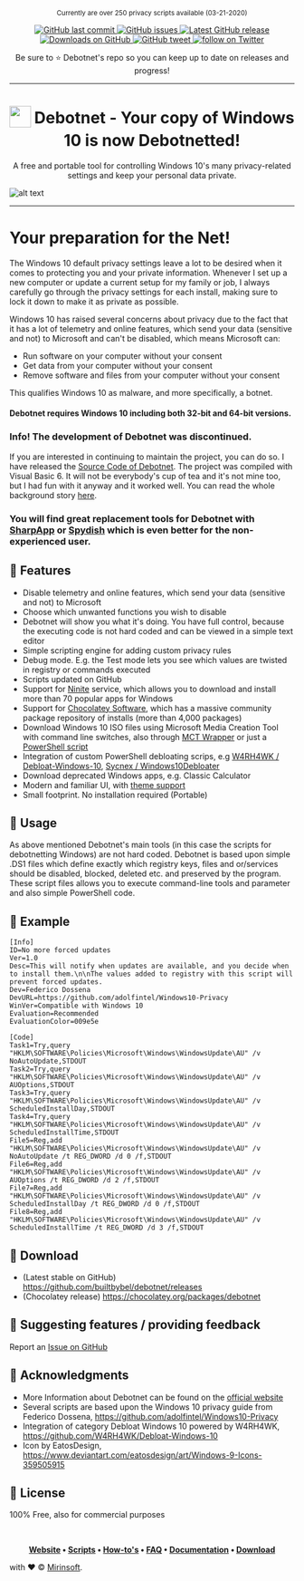 <p align="center"> <sup> Currently are over 250 privacy scripts available (03-21-2020) </sup> <p align="center">
	
<a href="https://github.com/builtbybel/debotnet/commits/master">
<img src="https://img.shields.io/github/last-commit/builtbybel/debotnet.svg?style=flat-square&logo=github&logoColor=white"
alt="GitHub last commit">
<a href="https://github.com/builtbybel/debotnet/issues">
<img src="https://img.shields.io/github/issues-raw/builtbybel/debotnet.svg?style=flat-square&logo=github&logoColor=white"
alt="GitHub issues">   
 
<a href="https://github.com/builtbybel/Debotnet/releases/latest" target="_blank">
 <img alt="Latest GitHub release" src="https://img.shields.io/github/release/builtbybel/debotnet.svg?style=flat-square" />
</a>
<a href="https://github.com/builtbybel/Debotnet/releases" target="_blank">
 <img alt="Downloads on GitHub" src="https://img.shields.io/github/downloads/builtbybel/debotnet/total.svg?style=flat-square" />
</a>
  
<a href="https://twitter.com/intent/tweet?text=Debotnet is a tiny portable tool for controlling Windows 10's many privacy-related settings and keep your personal data private.&url=https%3A%2F%2Fgithub.com%2Fbuiltbybel%2Fdebotnet">
<img src="https://img.shields.io/twitter/url/https/github.com/builtbybel/debotnet.svg?style=flat-square&logo=twitter"
alt="GitHub tweet">
		 
<a href="https://twitter.com/intent/follow?screen_name=builtbybel">
 <img src="https://img.shields.io/twitter/follow/builtbybel?style=social&logo=twitter"alt="follow on Twitter"></a>

</p>

<p align="center">Be sure to ⭐️ Debotnet's repo so you can keep up to date on releases and progress!</p>

*** 
<h1 align="center">
<sub>
<img  src="https://github.com/builtbybel/Debotnet/raw/master/debotnet.png"
      height="38"
      width="38">
</sub>
	Debotnet - Your copy of Windows 10 is now Debotnetted!
	
</h1>

<p align="center">
A free and portable tool for controlling Windows 10's many privacy-related settings and keep your personal data private.
	
![alt text](https://github.com/builtbybel/debotnet/blob/master/debotnet-intro.gif)

</p>

*** 

# Your preparation for the Net!

The Windows 10 default privacy settings leave a lot to be desired when it comes to protecting you and your private information. Whenever I set up a new computer or update a current setup for my family or job, I always carefully go through the privacy settings for each install, making sure to lock it down to make it as private as possible.

Windows 10 has raised several concerns about privacy due to the fact that it has a lot of telemetry and online features, which send your data (sensitive and not) to Microsoft and can't be disabled, which means Microsoft can:

* Run software on your computer without your consent
* Get data from your computer without your consent
* Remove software and files from your computer without your consent

This qualifies Windows 10 as malware, and more specifically, a botnet.

#### Debotnet requires Windows 10 including both 32-bit and 64-bit versions.

### Info! The development of Debotnet was discontinued. 
If you are interested in continuing to maintain the project, you can do so. I have released the [Source Code of Debotnet](https://github.com/builtbybel/debotnet/tree/master/src/Debotnet). The project was compiled with Visual Basic 6. It will not be everybody's cup of tea and it's not mine too, but I had fun with it anyway and it worked well. You can read the whole background story [here](https://www.builtbybel.com/blog/19-apps/35-an-ode-to-microsoft-visual-basic-and-debotnet).

### You will find great replacement tools for Debotnet with [SharpApp](https://github.com/builtbybel/sharpapp) or [Spydish](https://github.com/builtbybel/spydish) which is even better for the non-experienced user.

## 🎨 Features

* Disable telemetry and online features, which send your data (sensitive and not) to Microsoft
* Choose which unwanted functions you wish to disable
* Debotnet will show you what it's doing. You have full control, because the executing code is not hard coded and can be viewed in a simple text editor
* Simple scripting engine for adding custom privacy rules
* Debug mode. E.g. the Test mode lets you see which values are twisted in registry or commands executed
* Scripts updated on GitHub
* Support for [Ninite](https://ninite.com) service, which allows you to download and install more than 70 popular apps for Windows
* Support for [Chocolatey Software](https://chocolatey.org/), which has a massive community package repository of installs (more than 4,000 packages)
* Download Windows 10 ISO files using Microsoft Media Creation Tool with command line switches, also through [MCT Wrapper](https://gist.github.com/AveYo/c74dc774a8fb81a332b5d65613187b15) or just a [PowerShell script](https://github.com/pbatard/Fido)
* Integration of custom PowerShell debloating scrips, e.g [W4RH4WK / Debloat-Windows-10](https://github.com/W4RH4WK/Debloat-Windows-10), [Sycnex / Windows10Debloater](https://github.com/Sycnex/Windows10Debloater)
* Download deprecated Windows apps, e.g. Classic Calculator
* Modern and familiar UI, with [theme support](https://github.com/builtbybel/debotnet/blob/master/themes/theme.md)
* Small footprint. No installation required (Portable)

## 🔨 Usage
As above mentioned Debotnet's main tools (in this case the scripts for debotnetting Windows) are not hard coded. Debotnet is based upon simple .DS1 files which define exactly which registry keys, files and or/services should be disabled, blocked, deleted etc. and preserved by the program. These script files allows you to execute command-line tools and parameter and also simple PowerShell code.

## 🐾 Example
```
[Info]
ID=No more forced updates
Ver=1.0
Desc=This will notify when updates are available, and you decide when to install them.\n\nThe values added to registry with this script will prevent forced updates.
Dev=Federico Dossena
DevURL=https://github.com/adolfintel/Windows10-Privacy
WinVer=Compatible with Windows 10
Evaluation=Recommended
EvaluationColor=009e5e

[Code]
Task1=Try,query "HKLM\SOFTWARE\Policies\Microsoft\Windows\WindowsUpdate\AU" /v NoAutoUpdate,STDOUT
Task2=Try,query "HKLM\SOFTWARE\Policies\Microsoft\Windows\WindowsUpdate\AU" /v AUOptions,STDOUT
Task3=Try,query "HKLM\SOFTWARE\Policies\Microsoft\Windows\WindowsUpdate\AU" /v ScheduledInstallDay,STDOUT
Task4=Try,query "HKLM\SOFTWARE\Policies\Microsoft\Windows\WindowsUpdate\AU" /v ScheduledInstallTime,STDOUT
File5=Reg,add "HKLM\SOFTWARE\Policies\Microsoft\Windows\WindowsUpdate\AU" /v NoAutoUpdate /t REG_DWORD /d 0 /f,STDOUT
File6=Reg,add "HKLM\SOFTWARE\Policies\Microsoft\Windows\WindowsUpdate\AU" /v AUOptions /t REG_DWORD /d 2 /f,STDOUT
File7=Reg,add "HKLM\SOFTWARE\Policies\Microsoft\Windows\WindowsUpdate\AU" /v ScheduledInstallDay /t REG_DWORD /d 0 /f,STDOUT
File8=Reg,add "HKLM\SOFTWARE\Policies\Microsoft\Windows\WindowsUpdate\AU" /v ScheduledInstallTime /t REG_DWORD /d 3 /f,STDOUT
```

## 💾 Download 
* (Latest stable on GitHub) https://github.com/builtbybel/debotnet/releases
* (Chocolatey release) https://chocolatey.org/packages/debotnet

## 💬 Suggesting features / providing feedback
Report an [Issue on GitHub](https://github.com/builtbybel/debotnet/issues/new)

## 🚀 Acknowledgments
* More Information about Debotnet can be found on the [official website](https://www.builtbybel.com/ms-apps/debotnet)
* Several scripts are based upon the Windows 10 privacy guide from Federico Dossena, https://github.com/adolfintel/Windows10-Privacy
* Integration of category Debloat Windows 10 powered by W4RH4WK, https://github.com/W4RH4WK/Debloat-Windows-10
* Icon by EatosDesign, https://www.deviantart.com/eatosdesign/art/Windows-9-Icons-359505915

## 📜 License
100% Free, also for commercial purposes

<br>

<p align="center">
	<strong>
		<a href="https://www.builtbybel.com">Website</a>
		•
		<a href="https://github.com/builtbybel/debotnet/tree/master/scripts">Scripts</a>
		•
		<a href="https://github.com/builtbybel/debotnet/wiki/How-to's">How-to's</a>
		•
		<a href="https://github.com/builtbybel/debotnet/wiki/FAQ">FAQ</a>
		•
		<a href="https://github.com/builtbybel/debotnet/wiki">Documentation</a>
		•
		<a href="https://github.com/builtbybel/debotnet/releases">Download</a>
	</strong>
</p>


with ❤︎ © [Mirinsoft](https://www.mirinsoft.com "Good apps are as little apps as possible").
